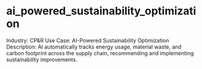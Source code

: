 # ai_powered_sustainability_optimization
Industry:  CP&amp;R    Use Case:  AI-Powered Sustainability Optimization    Description:  AI automatically tracks energy usage, material waste, and carbon footprint across the supply chain, recommending and implementing sustainability improvements.
